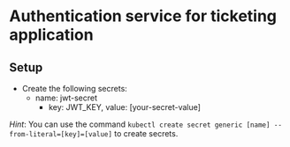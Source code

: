 # Authentication service for ticketing application

## Setup

- Create the following secrets:
  - name: jwt-secret
    - key: JWT_KEY, value: [your-secret-value]

_Hint_: You can use the command `kubectl create secret generic [name] --from-literal=[key]=[value]` to create secrets.
